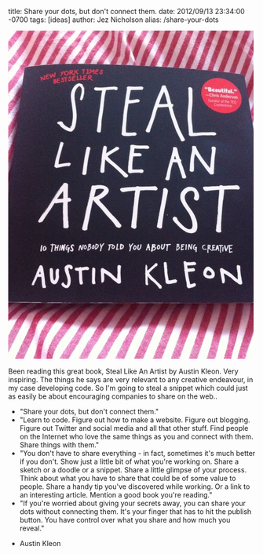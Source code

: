 title: Share your dots, but don't connect them.
date: 2012/09/13 23:34:00 -0700
tags: [ideas]
author: Jez Nicholson
alias: /share-your-dots

<a href="/media/getfile/files.posterous.com/jnicho02/ssGtuHlwfmuwaesqIGyBcvHyvzkIAkjsFJGzbeEgwrcAznufsljBtGmkcsDj/p198.jpg.scaled1000.jpg"><img alt="P198" height="669" src="/media/getfile/files.posterous.com/jnicho02/ssGtuHlwfmuwaesqIGyBcvHyvzkIAkjsFJGzbeEgwrcAznufsljBtGmkcsDj/p198.jpg.scaled500.jpg" width="500" /></a>

Been reading this great book, Steal Like An Artist by Austin Kleon. Very inspiring. The things he says are very relevant to any creative endeavour, in my case developing code. So I'm going to steal a snippet which could just as easily be about encouraging companies to share on the web..

* "Share your dots, but don't connect them."
* "Learn to code. Figure out how to make a website. Figure out blogging. Figure out Twitter and social media and all that other stuff. Find people on the Internet who love the same things as you and connect with them. Share things with them."
* "You don't have to share everything - in fact, sometimes it's much better if you don't. Show just a little bit of what you're working on. Share a sketch or a doodle or a snippet. Share a little glimpse of your process. Think about what you have to share that could be of some value to people. Share a handy tip you've discovered while working. Or a link to an interesting article. Mention a good book you're reading."
* "If you're worried about giving your secrets away, you can share your dots without connecting them. It's your finger that has to hit the publish button. You have control over what you share and how much you reveal."
- Austin Kleon